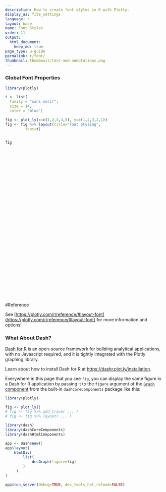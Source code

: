 ```yaml
---
description: How to create font styles in R with Plotly.
display_as: file_settings
language: r
layout: base
name: Font Styles
order: 11
output:
  html_document:
    keep_md: true
page_type: u-guide
permalink: r/font/
thumbnail: thumbnail/text-and-annotations.png
---
```



### Global Font Properties


```r
library(plotly)

t <- list(
  family = "sans serif",
  size = 14,
  color = 'blue')

fig <- plot_ly(x=c(1,2,3,4,5), y=c(1,2,3,2,1))
fig <- fig %>% layout(title="Font Styling",
         font=t)


fig
```

<div id="htmlwidget-2b6cccba62165909ff9b" style="width:672px;height:480px;" class="plotly html-widget"></div>
<script type="application/json" data-for="htmlwidget-2b6cccba62165909ff9b">{"x":{"visdat":{"64451c016a29":["function () ","plotlyVisDat"]},"cur_data":"64451c016a29","attrs":{"64451c016a29":{"x":[1,2,3,4,5],"y":[1,2,3,2,1],"alpha_stroke":1,"sizes":[10,100],"spans":[1,20]}},"layout":{"margin":{"b":40,"l":60,"t":25,"r":10},"title":"Font Styling","font":{"family":"sans serif","size":14,"color":"blue"},"xaxis":{"domain":[0,1],"automargin":true,"title":[]},"yaxis":{"domain":[0,1],"automargin":true,"title":[]},"hovermode":"closest","showlegend":false},"source":"A","config":{"showSendToCloud":false},"data":[{"x":[1,2,3,4,5],"y":[1,2,3,2,1],"type":"scatter","mode":"markers","marker":{"color":"rgba(31,119,180,1)","line":{"color":"rgba(31,119,180,1)"}},"error_y":{"color":"rgba(31,119,180,1)"},"error_x":{"color":"rgba(31,119,180,1)"},"line":{"color":"rgba(31,119,180,1)"},"xaxis":"x","yaxis":"y","frame":null}],"highlight":{"on":"plotly_click","persistent":false,"dynamic":false,"selectize":false,"opacityDim":0.2,"selected":{"opacity":1},"debounce":0},"shinyEvents":["plotly_hover","plotly_click","plotly_selected","plotly_relayout","plotly_brushed","plotly_brushing","plotly_clickannotation","plotly_doubleclick","plotly_deselect","plotly_afterplot","plotly_sunburstclick"],"base_url":"https://plot.ly"},"evals":[],"jsHooks":[]}</script>

#Reference

See [https://plotly.com/r/reference/#layout-font](https://plotly.com/r/reference/#layout-font) for more information and options!
### What About Dash?

[Dash for R](https://dashr.plot.ly/) is an open-source framework for building analytical applications, with no Javascript required, and it is tightly integrated with the Plotly graphing library. 

Learn about how to install Dash for R at https://dashr.plot.ly/installation.

Everywhere in this page that you see `fig`, you can display the same figure in a Dash for R application by passing it to the `figure` argument of the [`Graph` component](https://dashr.plot.ly/dash-core-components/graph) from the built-in `dashCoreComponents` package like this:


```r
library(plotly)

fig <- plot_ly() 
# fig <- fig %>% add_trace( ... )
# fig <- fig %>% layout( ... ) 

library(dash)
library(dashCoreComponents)
library(dashHtmlComponents)

app <- Dash$new()
app$layout(
    htmlDiv(
        list(
            dccGraph(figure=fig) 
        )
     )
)

app$run_server(debug=TRUE, dev_tools_hot_reload=FALSE)
```
